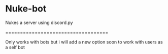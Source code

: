# Nuke-bot
Nukes a server using discord.py

===================================

Only works with bots but i will add a new option soon to work with users as a self bot

